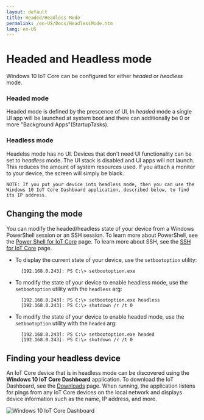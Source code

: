 ```yaml
---
layout: default
title: Headed/Headless Mode
permalink: /en-US/Docs/HeadlessMode.htm
lang: en-US
---
```


# Headed and Headless mode

Windows 10 IoT Core can be configured for either *headed* or *headless* mode. 

### Headed mode
Headed mode is defined by the prescence of UI. In *headed* mode a single UI app will be launched at system boot and there can additionally be 0 or more "Background Apps"(StartupTasks). 

### Headless mode
Headelss mode has no UI.  Devices that don't need UI functionality can be set to *headless* mode. The UI stack is disabled and UI apps will not launch. This reduces the amount of system resources used. If you attach a monitor to your device, the screen will simply be black.

    NOTE: If you put your device into headless mode, then you can use the Windows 10 IoT Core Dashboard application, described below, to find its IP address.

## Changing the mode
You can modify the headed/headless state of your device from a Windows PowerShell session or an SSH session. To learn more about PowerShell, see the [Power Shell for IoT Core]({{site.baseurl}}/{{page.lang}}/Samples/PowerShell.htm) page. To learn more about SSH, see the [SSH for IoT Core]({{site.baseurl}}/{{page.lang}}/Docs/SSH.htm) page.

* To display the current state of your device, use the `setbootoption` utility:

        [192.168.0.243]: PS C:\> setbootoption.exe

* To modify the state of your device to enable headless mode, use the `setbootoption` utility with the `headless` arg:

        [192.168.0.243]: PS C:\> setbootoption.exe headless
        [192.168.0.243]: PS C:\> shutdown /r /t 0

* To modify the state of your device to enable headed mode, use the `setbootoption` utility with the `headed` arg:

        [192.168.0.243]: PS C:\> setbootoption.exe headed
        [192.168.0.243]: PS C:\> shutdown /r /t 0

## Finding your headless device

An IoT Core device that is in headless mode can be discovered using the **Windows 10 IoT Core Dashboard** application.  To download the IoT Dashboard, see the [Downloads](http://go.microsoft.com/fwlink/?LinkID=708576) page.
When running, the application listens for pings from any IoT Core devices on the local network and displays device information such as the name, IP address, and more.

![Windows 10 IoT Core Dashboard]({{site.baseurl}}/Resources/images/IoTDashboard.png)
